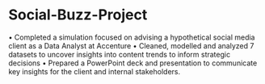 # Social-Buzz-Project

•	Completed a simulation focused on advising a hypothetical social media client as a Data Analyst at Accenture
•	Cleaned, modelled and analyzed 7 datasets to uncover insights into content trends to inform strategic decisions
•	Prepared a PowerPoint deck and  presentation to communicate key insights for the client and internal stakeholders.
